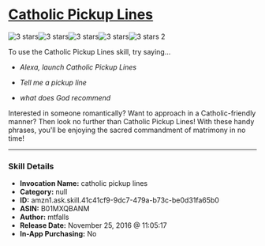 # [Catholic Pickup Lines](http://alexa.amazon.com/#skills/amzn1.ask.skill.41c41cf9-9dc7-479a-b73c-be0d31fa65b0)
![3 stars](../../images/ic_star_black_18dp_1x.png)![3 stars](../../images/ic_star_black_18dp_1x.png)![3 stars](../../images/ic_star_black_18dp_1x.png)![3 stars](../../images/ic_star_border_black_18dp_1x.png)![3 stars](../../images/ic_star_border_black_18dp_1x.png) 2

To use the Catholic Pickup Lines skill, try saying...

* *Alexa, launch Catholic Pickup Lines*

* *Tell me a pickup line*

* *what does God recommend*

Interested in someone romantically? Want to approach in a Catholic-friendly manner? Then look no further than Catholic Pickup Lines! With these handy phrases, you'll be enjoying the sacred commandment of matrimony in no time!

***

### Skill Details

* **Invocation Name:** catholic pickup lines
* **Category:** null
* **ID:** amzn1.ask.skill.41c41cf9-9dc7-479a-b73c-be0d31fa65b0
* **ASIN:** B01MXQBANM
* **Author:** mtfalls
* **Release Date:** November 25, 2016 @ 11:05:17
* **In-App Purchasing:** No
